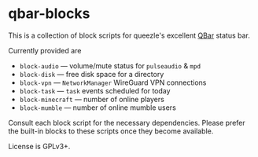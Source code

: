 # qbar-blocks

This is a collection of block scripts for queezle's
excellent [QBar](https://git.c3pb.de/jens/qbar) status bar.

Currently provided are
  * `block-audio` — volume/mute status for `pulseaudio` & `mpd`
  * `block-disk`  — free disk space for a directory
  * `block-vpn` — `NetworkManager` WireGuard VPN connections
  * `block-task` — `task` events scheduled for today
  * `block-minecraft` — number of online players
  * `block-mumble` — number of online mumble users
  
Consult each block script for the necessary dependencies.
Please prefer the built-in blocks to these scripts once
they become available.

License is GPLv3+.
